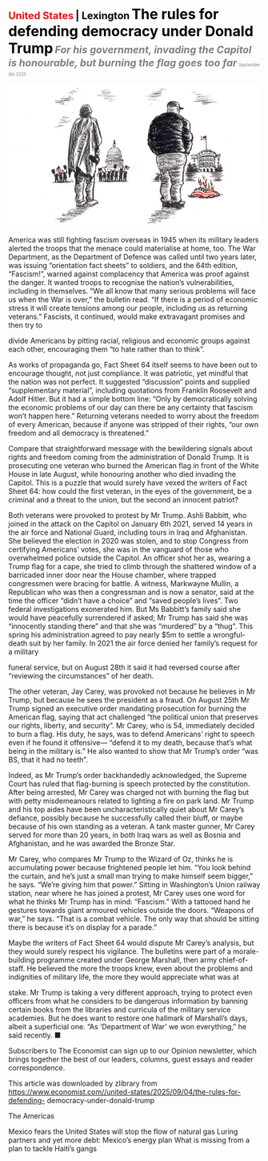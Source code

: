 <span style="color:#E3120B; font-size:14.9pt; font-weight:bold;">United States</span> <span style="color:#000000; font-size:14.9pt; font-weight:bold;">| Lexington</span>
<span style="color:#000000; font-size:21.0pt; font-weight:bold;">The rules for defending democracy under Donald Trump</span>
<span style="color:#808080; font-size:14.9pt; font-weight:bold; font-style:italic;">For his government, invading the Capitol is honourable, but burning the flag goes too far</span>
<span style="color:#808080; font-size:6.2pt;">September 4th 2025</span>

![](../images/019_The_rules_for_defending_democracy_under_Donald_Trump/p0083_img01.jpeg)

America was still fighting fascism overseas in 1945 when its military leaders alerted the troops that the menace could materialise at home, too. The War Department, as the Department of Defence was called until two years later, was issuing “orientation fact sheets” to soldiers, and the 64th edition, “Fascism!”, warned against complacency that America was proof against the danger. It wanted troops to recognise the nation’s vulnerabilities, including in themselves. “We all know that many serious problems will face us when the War is over,” the bulletin read. “If there is a period of economic stress it will create tensions among our people, including us as returning veterans.” Fascists, it continued, would make extravagant promises and then try to

divide Americans by pitting racial, religious and economic groups against each other, encouraging them “to hate rather than to think”.

As works of propaganda go, Fact Sheet 64 itself seems to have been out to encourage thought, not just compliance. It was patriotic, yet mindful that the nation was not perfect. It suggested “discussion” points and supplied “supplementary material”, including quotations from Franklin Roosevelt and Adolf Hitler. But it had a simple bottom line: “Only by democratically solving the economic problems of our day can there be any certainty that fascism won’t happen here.” Returning veterans needed to worry about the freedom of every American, because if anyone was stripped of their rights, “our own freedom and all democracy is threatened.”

Compare that straightforward message with the bewildering signals about rights and freedom coming from the administration of Donald Trump. It is prosecuting one veteran who burned the American flag in front of the White House in late August, while honouring another who died invading the Capitol. This is a puzzle that would surely have vexed the writers of Fact Sheet 64: how could the first veteran, in the eyes of the government, be a criminal and a threat to the union, but the second an innocent patriot?

Both veterans were provoked to protest by Mr Trump. Ashli Babbitt, who joined in the attack on the Capitol on January 6th 2021, served 14 years in the air force and National Guard, including tours in Iraq and Afghanistan. She believed the election in 2020 was stolen, and to stop Congress from certifying Americans’ votes, she was in the vanguard of those who overwhelmed police outside the Capitol. An officer shot her as, wearing a Trump flag for a cape, she tried to climb through the shattered window of a barricaded inner door near the House chamber, where trapped congressmen were bracing for battle. A witness, Markwayne Mullin, a Republican who was then a congressman and is now a senator, said at the time the officer “didn’t have a choice” and “saved people’s lives”. Two federal investigations exonerated him. But Ms Babbitt’s family said she would have peacefully surrendered if asked; Mr Trump has said she was “innocently standing there” and that she was “murdered” by a “thug”. This spring his administration agreed to pay nearly $5m to settle a wrongful-death suit by her family. In 2021 the air force denied her family’s request for a military

funeral service, but on August 28th it said it had reversed course after “reviewing the circumstances” of her death.

The other veteran, Jay Carey, was provoked not because he believes in Mr Trump, but because he sees the president as a fraud. On August 25th Mr Trump signed an executive order mandating prosecution for burning the American flag, saying that act challenged “the political union that preserves our rights, liberty, and security”. Mr Carey, who is 54, immediately decided to burn a flag. His duty, he says, was to defend Americans’ right to speech even if he found it offensive— “defend it to my death, because that’s what being in the military is.” He also wanted to show that Mr Trump’s order “was BS, that it had no teeth”.

Indeed, as Mr Trump’s order backhandedly acknowledged, the Supreme Court has ruled that flag-burning is speech protected by the constitution. After being arrested, Mr Carey was charged not with burning the flag but with petty misdemeanours related to lighting a fire on park land. Mr Trump and his top aides have been uncharacteristically quiet about Mr Carey’s defiance, possibly because he successfully called their bluff, or maybe because of his own standing as a veteran. A tank master gunner, Mr Carey served for more than 20 years, in both Iraq wars as well as Bosnia and Afghanistan, and he was awarded the Bronze Star.

Mr Carey, who compares Mr Trump to the Wizard of Oz, thinks he is accumulating power because frightened people let him. “You look behind the curtain, and he’s just a small man trying to make himself seem bigger,” he says. “We’re giving him that power.” Sitting in Washington’s Union railway station, near where he has joined a protest, Mr Carey uses one word for what he thinks Mr Trump has in mind: “Fascism.” With a tattooed hand he gestures towards giant armoured vehicles outside the doors. “Weapons of war,” he says. “That is a combat vehicle. The only way that should be sitting there is because it’s on display for a parade.”

Maybe the writers of Fact Sheet 64 would dispute Mr Carey’s analysis, but they would surely respect his vigilance. The bulletins were part of a morale- building programme created under George Marshall, then army chief-of- staff. He believed the more the troops knew, even about the problems and indignities of military life, the more they would appreciate what was at

stake. Mr Trump is taking a very different approach, trying to protect even officers from what he considers to be dangerous information by banning certain books from the libraries and curricula of the military service academies. But he does want to restore one hallmark of Marshall’s days, albeit a superficial one. “As ‘Department of War’ we won everything,” he said recently. ■

Subscribers to The Economist can sign up to our Opinion newsletter, which brings together the best of our leaders, columns, guest essays and reader correspondence.

This article was downloaded by zlibrary from https://www.economist.com//united-states/2025/09/04/the-rules-for-defending- democracy-under-donald-trump

The Americas

Mexico fears the United States will stop the flow of natural gas Luring partners and yet more debt: Mexico’s energy plan What is missing from a plan to tackle Haiti’s gangs
